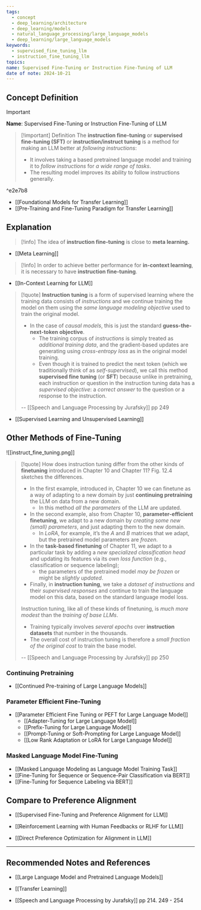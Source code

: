 ```yaml
---
tags:
  - concept
  - deep_learning/architecture
  - deep_learning/models
  - natural_language_processing/large_language_models
  - deep_learning/large_language_models
keywords:
  - supervised_fine_tuning_llm
  - instruction_fine_tuning_llm
topics: 
name: Supervised Fine-Tuning or Instruction Fine-Tuning of LLM
date of note: 2024-10-21
---
```


## Concept Definition

>[!important]
>**Name**:  Supervised Fine-Tuning or Instruction Fine-Tuning of LLM

>[!important] Definition
>The **instruction fine-tuning** or **supervised fine-tuning (SFT)** or **instruction/instruct tuning** is a method for making an LLM better at *following instructions*:
>- It involves taking a based pretrained language model and training it to *follow instructions* for *a wide range of tasks*.
>- The resulting model improves its ability to follow instructions generally.

^e2e7b8


- [[Foundational Models for Transfer Learning]]
- [[Pre-Training and Fine-Tuning Paradigm for Transfer Learning]]

## Explanation

>[!info]
>The idea of **instruction fine-tuning** is close to **meta learning.**

- [[Meta Learning]]

>[!info]
>In order to achieve better performance for **in-context learning**, it is necessary to have **instruction fine-tuning**.

- [[In-Context Learning for LLM]]



>[!quote]
>**Instruction tuning** is a form of supervised learning where the training data consists of *instructions* and we continue training the model on them using the *same  language modeling objective* used to train the original model. 
>- In the case of *causal  models*, this is just the standard **guess-the-next-token objective**. 
>	- The training corpus  of *instructions* is simply treated as *additional training data*, and the gradient-based  updates are generating using *cross-entropy loss* as in the original model training.  
>	- Even though it is trained to predict the next token (which we traditionally think of  as *self-supervised*), we call this method **supervised fine tuning** (or **SFT**) because unlike in pretraining, each instruction or question in the instruction tuning data has  a *supervised objective*: a *correct answer* to the question or a response to the instruction.
>	  
>-- [[Speech and Language Processing by Jurafsky]] pp 249	  

- [[Supervised Learning and Unsupervised Learning]]

## Other Methods of Fine-Tuning

![[instruct_fine_tuning.png]]

>[!quote]
>How does instruction tuning differ from the other kinds of **finetuning** introduced  in Chapter 10 and Chapter 11?  Fig. 12.4 sketches the differences. 
>- In the first example, introduced in, Chapter 10 we can finetune as a way of adapting to a new domain  by just **continuing pretraining** the LLM on data from a new domain. 
>	- In this method  *all the parameters* of the LLM are updated. 
>- In the second example, also from Chapter 10, **parameter-efficient finetuning**,  we adapt to a new domain by *creating some new (small) parameters*, and just adapting them to the new domain. 
>	- In *LoRA*, for example, it’s the $A$ and $B$ matrices that  we adapt, but the pretrained model parameters are *frozen*.  
>- In the **task-based finetuning** of Chapter 11, we adapt to a particular task by  adding a *new specialized classification head* and updating its features via its *own loss function* (e.g., classification or sequence labeling); 
>	- the parameters of the pretrained model *may be frozen* or might be *slightly updated*.  
>- Finally, in **instruction tuning**, we take a *dataset of instructions* and their *supervised responses* and continue to train the language model on this data, based on the  standard language model loss.  
>
>Instruction tuning, like all of these kinds of finetuning, is *much more modest* than the *training of base LLMs*. 
>- Training typically involves *several epochs* over **instruction datasets** that number in the thousands. 
>- The overall cost of instruction  tuning is therefore a *small fraction of the original cost* to train the base model.
>  
>-- [[Speech and Language Processing by Jurafsky]] pp 250  

### Continuing Pretraining

- [[Continued Pre-training of Large Language Models]]

### Parameter Efficient Fine-Tuning

- [[Parameter Efficient Fine Tuning or PEFT for Large Language Model]]
	- [[Adapter-Tuning for Large Language Model]]
	- [[Prefix-Tuning for Large Language Model]]
	- [[Prompt-Tuning or Soft-Prompting for Large Language Model]]
	- [[Low Rank Adaptation or LoRA for Large Language Model]]

### Masked Language Model Fine-Tuning

- [[Masked Language Modeling as Language Model Training Task]]
- [[Fine-Tuning for Sequence or Sequence-Pair Classification via BERT]]
- [[Fine-Tuning for Sequence Labeling via BERT]]


## Compare to Preference Alignment

- [[Supervised Fine-Tuning and Preference Alignment for LLM]]

- [[Reinforcement Learning with Human Feedbacks or RLHF for LLM]]
- [[Direct Preference Optimization for Alignment in LLM]]






-----------
##  Recommended Notes and References



- [[Large Language Model and Pretrained Language Models]]



- [[Transfer Learning]]
- [[Speech and Language Processing by Jurafsky]] pp 214. 249 - 254